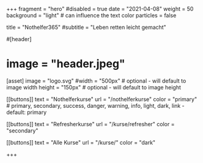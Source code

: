 +++
fragment = "hero"
#disabled = true
date = "2021-04-08"
weight = 50
background = "light" # can influence the text color
particles = false

title = "Nothelfer365"
#subtitle = "Leben retten leicht gemacht"

#[header]
#  image = "header.jpeg"

[asset]
  image = "logo.svg"
  #width = "500px" # optional - will default to image width
  height = "150px" # optional - will default to image height

[[buttons]]
  text = "Nothelferkurse"
  url = "/nothelferkurse"
  color = "primary" # primary, secondary, success, danger, warning, info, light, dark, link - default: primary

[[buttons]]
text = "Refresherkurse"
url = "/kurse/refresher"
color = "secondary"

[[buttons]]
  text = "Alle Kurse"
  url = "/kurse/"
  color = "dark"

+++